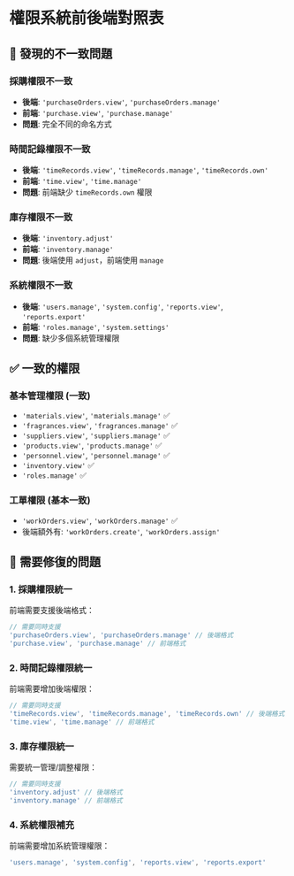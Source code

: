 # 權限系統前後端對照表

## 🚨 發現的不一致問題

### 採購權限不一致
- **後端**: `'purchaseOrders.view'`, `'purchaseOrders.manage'`
- **前端**: `'purchase.view'`, `'purchase.manage'`
- **問題**: 完全不同的命名方式

### 時間記錄權限不一致
- **後端**: `'timeRecords.view'`, `'timeRecords.manage'`, `'timeRecords.own'`
- **前端**: `'time.view'`, `'time.manage'`
- **問題**: 前端缺少 `timeRecords.own` 權限

### 庫存權限不一致
- **後端**: `'inventory.adjust'`
- **前端**: `'inventory.manage'`
- **問題**: 後端使用 `adjust`，前端使用 `manage`

### 系統權限不一致
- **後端**: `'users.manage'`, `'system.config'`, `'reports.view'`, `'reports.export'`
- **前端**: `'roles.manage'`, `'system.settings'`
- **問題**: 缺少多個系統管理權限

## ✅ 一致的權限

### 基本管理權限 (一致)
- `'materials.view'`, `'materials.manage'` ✅
- `'fragrances.view'`, `'fragrances.manage'` ✅
- `'suppliers.view'`, `'suppliers.manage'` ✅
- `'products.view'`, `'products.manage'` ✅
- `'personnel.view'`, `'personnel.manage'` ✅
- `'inventory.view'` ✅
- `'roles.manage'` ✅

### 工單權限 (基本一致)
- `'workOrders.view'`, `'workOrders.manage'` ✅
- 後端額外有: `'workOrders.create'`, `'workOrders.assign'`

## 🔧 需要修復的問題

### 1. 採購權限統一
前端需要支援後端格式：
```typescript
// 需要同時支援
'purchaseOrders.view', 'purchaseOrders.manage' // 後端格式
'purchase.view', 'purchase.manage' // 前端格式
```

### 2. 時間記錄權限統一
前端需要增加後端權限：
```typescript
// 需要同時支援
'timeRecords.view', 'timeRecords.manage', 'timeRecords.own' // 後端格式
'time.view', 'time.manage' // 前端格式
```

### 3. 庫存權限統一
需要統一管理/調整權限：
```typescript
// 需要同時支援
'inventory.adjust' // 後端格式
'inventory.manage' // 前端格式
```

### 4. 系統權限補充
前端需要增加系統管理權限：
```typescript
'users.manage', 'system.config', 'reports.view', 'reports.export'
```